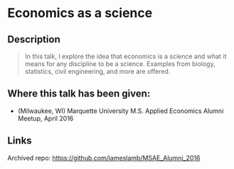 # Economics as a science

## Description

> In this talk, I explore the idea that economics is a science and what it means for any discipline to be a science. Examples from biology, statistics, civil engineering, and more are offered.

## Where this talk has been given:

* (Milwaukee, WI) Marquette University M.S. Applied Economics Alumni Meetup, April 2016

## Links

Archived repo: https://github.com/jameslamb/MSAE_Alumni_2016
